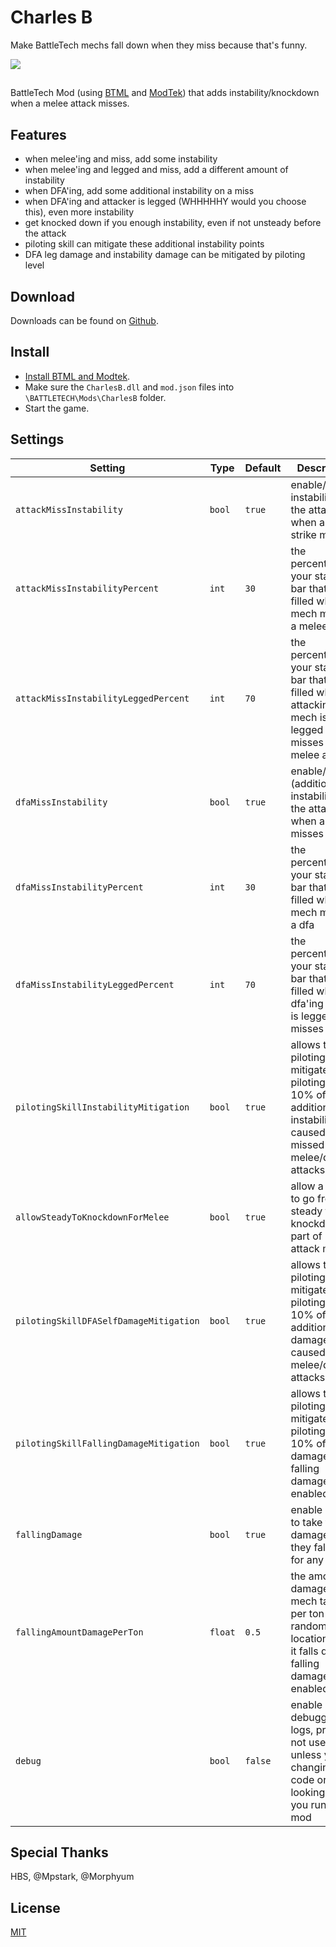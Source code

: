 # Charles B

Make BattleTech mechs fall down when they miss because that's funny.

<img src="https://media.giphy.com/media/Ou18ZgE49Fss0/giphy.gif" />

##
BattleTech Mod (using [BTML](https://github.com/Mpstark/BattleTechModLoader) and [ModTek](https://github.com/Mpstark/ModTek)) that adds instability/knockdown when a melee attack misses.

## Features

- when melee'ing and miss, add some instability
- when melee'ing and legged and miss, add a different amount of instability
- when DFA'ing, add some additional instability on a miss
- when DFA'ing and attacker is legged (WHHHHHY would you choose this), even more instability 
- get knocked down if you enough instability, even if not unsteady before the attack 
- piloting skill can mitigate these additional instability points
- DFA leg damage and instability damage can be mitigated by piloting level

## Download
Downloads can be found on [Github](https://github.com/janxious/CharlesB/releases).

## Install
- [Install BTML and Modtek](https://github.com/Mpstark/ModTek/wiki/The-Drop-Dead-Simple-Guide-to-Installing-BTML-&-ModTek-&-ModTek-mods).
- Make sure the `CharlesB.dll` and `mod.json` files into `\BATTLETECH\Mods\CharlesB` folder.
- Start the game.

## Settings

Setting | Type | Default | Description
--- | --- | --- | ---
`attackMissInstability` | `bool` | `true` | enable/disable instability to the attacker when a melee strike misses
`attackMissInstabilityPercent` | `int` | `30` | the percentage of your stability bar that is filled when a mech misses a melee attack
`attackMissInstabilityLeggedPercent` | `int` | `70` | the percentage of your stability bar that is filled when the attacking mech is legged and misses a melee attack
`dfaMissInstability` | `bool` | `true` | enable/disable (additional) instability to the attacker when a dfa misses
`dfaMissInstabilityPercent` | `int` | `30` | the percentage of your stability bar that is filled when a mech misses a dfa
`dfaMissInstabilityLeggedPercent` | `int` | `70` | the percentage of your stability bar that is filled when the dfa'ing mech is legged and misses the dfa
`pilotingSkillInstabilityMitigation` | `bool` | `true` | allows the piloting skill to mitigate up to piloting skill * 10% of the additional instability caused by missed melee/dfa attacks
`allowSteadyToKnockdownForMelee` | `bool` | `true` | allow a mech to go from steady to knockdown as part of melee attack miss
`pilotingSkillDFASelfDamageMitigation` | `bool` | `true` | allows the piloting skill to mitigate up to piloting skill * 10% of the additional leg damage caused by melee/dfa attacks
`pilotingSkillFallingDamageMitigation` | `bool` | `true` | allows the piloting skill to mitigate up to piloting skill * 10% of falling damage if falling damage is enabled
`fallingDamage` | `bool` | `true` | enable mechs to take falling damage when they fall down for any reason
`fallingAmountDamagePerTon` | `float` | `0.5` | the amount of damage a mech takes per ton to a random location when it falls down if falling damage is enabled
`debug` | `bool` | `false` | enable debugging logs, probably not useful unless you are changing the code or looking at it as you run the mod

## Special Thanks

HBS, @Mpstark, @Morphyum

## License

[MIT](LICENSE)